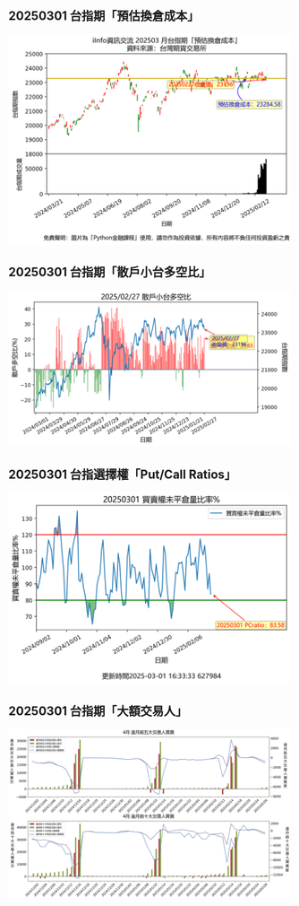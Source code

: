 ## 20250301 台指期「預估換倉成本」
![](images/txfcost.png)

## 20250301 台指期「散戶小台多空比」
![](images/bbiri.png)

## 20250301 台指選擇權「Put/Call Ratios」
![](images/pcratio.png)

## 20250301 台指期「大額交易人」
![](images/blocktrade.png)


